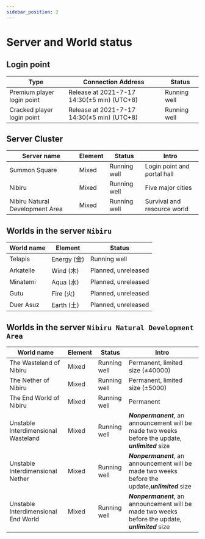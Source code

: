 ```yaml
---
sidebar_position: 2
---
```


# Server and World status

## Login point

| Type | Connection Address | Status |
| --- | --- | --- |
| Premium player login point | Release at 2021-7-17 14:30(±5 min) (UTC+8) | Running well |
| Cracked player login point | Release at 2021-7-17 14:30(±5 min) (UTC+8) | Running well |

## Server Cluster

| Server name | Element | Status | Intro |
| --- | --- | --- | --- |
| Summon Square | Mixed | Running well | Login point and portal hall |
| Nibiru | Mixed | Running well | Five major cities |
| Nibiru Natural Development Area | Mixed | Running well | Survival and resource world  |

## Worlds in the server `Nibiru`

| World name | Element | Status |
| --- | --- | --- |
| Telapis | Energy (金) | Running well |
| Arkatelle | Wind (木) | Planned, unreleased |
| Minatemi | Aqua (水) | Planned, unreleased |
| Gutu | Fire (火) | Planned, unreleased |
| Duer Asuz | Earth (土) | Planned, unreleased |

## Worlds in the server `Nibiru Natural Development Area`

| World name | Element | Status | Intro |
| --- | --- | --- | --- |
| The Wasteland of Nibiru | Mixed | Running well | Permanent, limited size (±40000) |
| The Nether of Nibiru | Mixed | Running well | Permanent, limited size (±5000) |
| The End World of Nibiru | Mixed | Running well | Permanent |
| Unstable Interdimensional Wasteland | Mixed | Running well | ***Nonpermanent***, an announcement will be made two weeks before the update, ***unlimited*** size |
| Unstable Interdimensional Nether | Mixed | Running well | ***Nonpermanent***, an announcement will be made two weeks before the update,***unlimited*** size |
| Unstable Interdimensional End World | Mixed | Running well | ***Nonpermanent***, an announcement will be made two weeks before the update, ***unlimited*** size |
